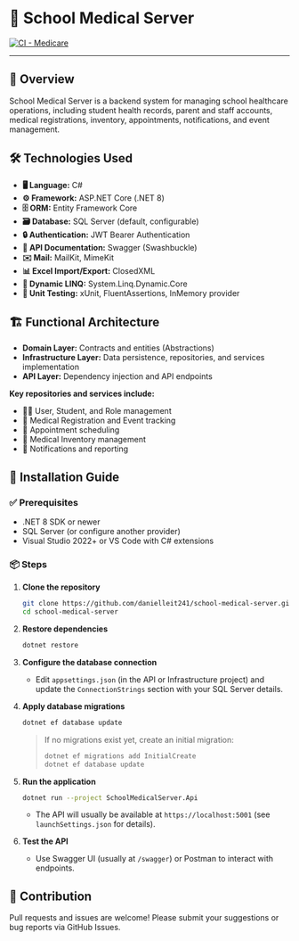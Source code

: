 # 🏥 School Medical Server

[![CI - Medicare](https://github.com/danielleit241/school-medical-server/actions/workflows/dotnet.yml/badge.svg)](https://github.com/danielleit241/school-medical-server/actions/workflows/dotnet.yml)

---

## 📝 Overview

School Medical Server is a backend system for managing school healthcare operations, including student health records, parent and staff accounts, medical registrations, inventory, appointments, notifications, and event management.

## 🛠️ Technologies Used

- **🖥️ Language:** C#
- **⚙️ Framework:** ASP.NET Core (.NET 8)
- **🗄️ ORM:** Entity Framework Core
- **🗃️ Database:** SQL Server (default, configurable)
- **🔒 Authentication:** JWT Bearer Authentication
- **📖 API Documentation:** Swagger (Swashbuckle)
- **✉️ Mail:** MailKit, MimeKit
- **📊 Excel Import/Export:** ClosedXML
- **🔎 Dynamic LINQ:** System.Linq.Dynamic.Core
- **🧪 Unit Testing:** xUnit, FluentAssertions, InMemory provider

## 🏗️ Functional Architecture

- **Domain Layer:** Contracts and entities (Abstractions)
- **Infrastructure Layer:** Data persistence, repositories, and services implementation
- **API Layer:** Dependency injection and API endpoints

**Key repositories and services include:**
- 👨‍🎓 User, Student, and Role management
- 📝 Medical Registration and Event tracking
- 📅 Appointment scheduling
- 💊 Medical Inventory management
- 🔔 Notifications and reporting

## 🚀 Installation Guide

### ✅ Prerequisites

- .NET 8 SDK or newer
- SQL Server (or configure another provider)
- Visual Studio 2022+ or VS Code with C# extensions

### 📦 Steps

1. **Clone the repository**
    ```bash
    git clone https://github.com/danielleit241/school-medical-server.git
    cd school-medical-server
    ```

2. **Restore dependencies**
    ```bash
    dotnet restore
    ```

3. **Configure the database connection**
    - Edit `appsettings.json` (in the API or Infrastructure project) and update the `ConnectionStrings` section with your SQL Server details.

4. **Apply database migrations**
    ```bash
    dotnet ef database update
    ```
    > If no migrations exist yet, create an initial migration:
    > ```bash
    > dotnet ef migrations add InitialCreate
    > dotnet ef database update
    > ```

5. **Run the application**
    ```bash
    dotnet run --project SchoolMedicalServer.Api
    ```
    - The API will usually be available at `https://localhost:5001` (see `launchSettings.json` for details).

6. **Test the API**
    - Use Swagger UI (usually at `/swagger`) or Postman to interact with endpoints.

## 🤝 Contribution

Pull requests and issues are welcome! Please submit your suggestions or bug reports via GitHub Issues.

